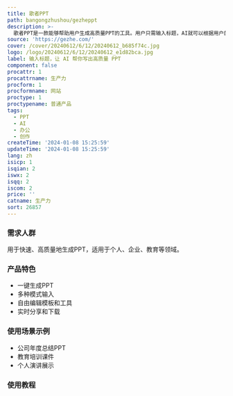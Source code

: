 ```yaml
---
title: 歌者PPT
path: bangongzhushou/gezheppt
description: >-
  歌者PPT是一款能够帮助用户生成高质量PPT的工具。用户只需输入标题，AI就可以根据用户的需求帮助完成PPT的创作，节约用户构思和美化时间。歌者PPT提供多种模式轻松输入，能够适应不同的使用场景，同时也提供丰富的模板和工具供用户自由编辑。用户还可以一键分享或下载PPT文件。歌者PPT定位于节省用户时间，提供高质量的PPT创作服务。
source: 'https://gezhe.com/'
cover: /cover/20240612/6/12/20240612_b685f74c.jpg
logo: /logo/20240612/6/12/20240612_e1d82bca.jpg
label: 输入标题，让 AI 帮你写出高质量 PPT
component: false
procattr: 1
procattrname: 生产力
procform: 1
procformname: 网站
proctype: 1
proctypename: 普通产品
tags:
  - PPT
  - AI
  - 办公
  - 创作
createTime: '2024-01-08 15:25:59'
updateTime: '2024-01-08 15:25:59'
lang: zh
isicp: 1
isqian: 2
iswx: 2
isqq: 2
iscom: 2
price: ''
catname: 生产力
sort: 26857
---
```




### 需求人群
用于快速、高质量地生成PPT，适用于个人、企业、教育等领域。

### 产品特色
- 一键生成PPT
- 多种模式输入
- 自由编辑模板和工具
- 实时分享和下载

### 使用场景示例
- 公司年度总结PPT
- 教育培训课件
- 个人演讲展示

### 使用教程


  
